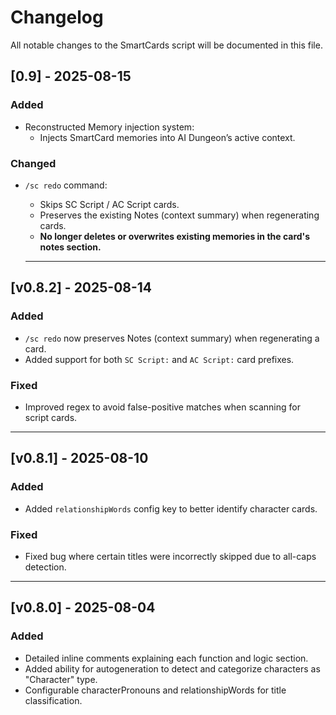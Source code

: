 # Changelog
All notable changes to the SmartCards script will be documented in this file.


## [0.9] - 2025-08-15
### Added
- Reconstructed Memory injection system:
  - Injects SmartCard memories into AI Dungeon’s active context.
  

### Changed
- `/sc redo` command:
  - Skips SC Script / AC Script cards.
  - Preserves the existing Notes (context summary) when regenerating cards.
  - **No longer deletes or overwrites existing memories in the card's notes section.**

  ---
  
## [v0.8.2] - 2025-08-14
### Added
- `/sc redo` now preserves Notes (context summary) when regenerating a card.
- Added support for both `SC Script:` and `AC Script:` card prefixes.

### Fixed
- Improved regex to avoid false-positive matches when scanning for script cards.

---

## [v0.8.1] - 2025-08-10
### Added
- Added `relationshipWords` config key to better identify character cards.

### Fixed
- Fixed bug where certain titles were incorrectly skipped due to all-caps detection.

---

## [v0.8.0] - 2025-08-04
### Added
- Detailed inline comments explaining each function and logic section.
- Added ability for autogeneration to detect and categorize characters as "Character" type.
- Configurable characterPronouns and relationshipWords for title classification.
